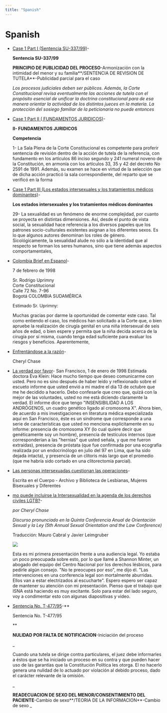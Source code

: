 ```yaml
---
title: "Spanish"
---
```


# Spanish

*   [Case 1 Part I (Sentencia SU-337/99)][1]\-
    
    **Sentencia SU-337/99**
    
    **PRINCIPIO DE PUBLICIDAD DEL PROCESO**\-Armonización con la intimidad del menor y su familia**/SENTENCIA DE REVISION DE TUTELA**\-Publicidad parcial para el caso
    
    _Los procesos judiciales deben ser públicos. Además, la Corte Constitucional revisa eventualmente las acciones de tutela con el propósito esencial de unificar la doctrina constitucional para de esa manera orientar la actividad de los distintos jueces en la materia. La protección del sosiego familiar de la peticionaria no puede entonces_
    
*   [Case 1 Part II ( FUNDAMENTOS JURIDICOS)][2]\-
    
    **II- FUNDAMENTOS JURIDICOS**
    
    **Competencia**
    
    1- La Sala Plena de la Corte Constitucional es competente para proferir sentencia de revisión dentro de la acción de tutela de la referencia, con fundamento en los artículos 86 inciso segundo y 241 numeral noveno de la Constitución, en armonía con los artículos 33, 35 y 42 del decreto No 2591 de 1991. Además, su examen se hace en virtud de la selección que de dicha acción practicó la sala correspondiente, del reparto que se verificó en la forma
    
*   [Case 1 Part III (Los estados intersexuales y los tratamientos médicos dominantes)][3]\-
    
    **Los estados intersexuales y los tratamientos médicos dominantes**
    
    29- La sexualidad es un fenómeno de enorme complejidad, por cuanto se proyecta en distintas dimensiones. Así, desde el punto de vista social, la sexualidad hace referencia a los diversos papeles que los patrones socio-culturales existentes asignan a los diferentes sexos. Es lo que algunos autores denominan los roles de género. Sicológicamente, la sexualidad alude no sólo a la identidad que al respecto se forman los seres humanos, sino que tiene además aspectos comportamentales,
    
*   [Colombia Brief en Espanol][4]\-
    
    7 de febrero de 1998
    
    Sr. Rodrigo Uprimny  
    Corte Constitucional  
    Calle 72 No. 7-96  
    Bogotá COLOMBIA SUDAMÉRICA
    
    Estimado Sr. Uprimny:
    
    Muchas gracias por darme la oportunidad de comentar este caso. Tal como entiendo el caso, los médicos han solicitado a la Corte que, o bien apruebe la realización de cirugía genital en una niña intersexual de seis años de edad, o bien espere y permita que la niña decida acerca de la cirugía por sí misma, cuando tenga edad suficiente para evaluar los riesgos y beneficios. Aparentemente,
    
*   [Enfrent&aacute;ndose a la raz&oacute;n][5]\-
    
    Cheryl Chase
    
*   [La verdad por favor][6]\- San Francisco, 1 de enero de 1998 Estimada doctora Eva Klein: Hace mucho tiempo que deseo comunicarme con usted. Pero no es sino después de haber leído y reflexionado sobre el escueto informe que usted envió a mi madre el día 13 de octubre que me he decidido a hacerlo. Debo confesarle que creo que, quizá con la mejor de las voluntades, usted no me está diciendo claramente la verdad. El informe dice que tengo "INSENSIBILIDAD A LOS ANDRÓGENOS, un cuadro genético ligado al cromosoma X". Ahora bien, de acuerdo a mis investigaciones en literatura médica especializada aquí en San Francisco, éste es un síndrome que corresponde a una serie de características que usted no menciona explícitamente en su informe: presencia de cromosoma XY (lo cual quiere decir que genéticamente soy un hombre), presencia de testículos internos (que corresponderían a las "hernias" que usted señala, y que me fueron extraídas), presencia de próstata (que fue confirmada por una ecografía realizada por un endocrinólogo en julio del 97 en Lima, que ha sido dejada intacta), y presencia de un clítoris más largo que el promedio (que me habría sido cortado en una clitorectomía parcial).
*   [Las personas intersexuadas cuestionan las operaciones][7]\-
    
    Escrita en el Cuerpo - Archivo y Biblioteca de Lesbianas, Mujeres Bisexuales y Diferentes
    
*   [mo puede incluirse la Intersexualidad en la agenda de los derechos civiles LGTB?][8]\-
    
    _por Cheryl Chase_
    
    _Discurso pronunciado en la Quinta Conferencia Anual de Orientación Sexual y la Ley (5th Annual Sexual Orientation and the Law Conference)_
    
    Traducción: Mauro Cabral y Javier Leimgruber
    
    ![](/img/line-h.gif)
    
    Esta es mi primera presentación frente a una audiencia legal. Yo estaba un poco preocupada sobre esto, por lo que llamé a Shannon Minter, un abogado del equipo del Centro Nacional por los derechos lésbicos, para pedirle algún consejo. "No te preocupes por eso", me dijo él. "Las intervenciones en una conferencia legal son mortalmente aburridas. Ellos van a estar electrizados al escucharte". Espero espero ser capaz de mantener su atención con mi presentación. Pienso que el trabajo que ISNA está haciendo es muy excitante. Solo para estar del lado seguro, voy a condimentar esto con algunas diapositivas y video.
    
*   [Sentencia No. T-477/95][9]\-**
    
    Sentencia No. T-477/95
    
    **
    
    **NULIDAD POR FALTA DE NOTIFICACION**\-Iniciación del proceso
    
    _
    
    Cuando una tutela se dirige contra particulares, el juez debe informarles a éstos que se ha iniciado un proceso en su contra y que pueden hacer uso de las garantías que la Constitución Política les otorga. El no hacerlo genera una nulidad de lo actuado por violación al debido proceso, dado el carácter relevante de la omisión.
    
    _
    
    **READECUACION DE SEXO DEL MENOR/CONSENTIMIENTO DEL PACIENTE**\-Cambio de sexo**/TEORIA DE LA INFORMACION**\-Cambio de sexo
    _


[1]: /node/166
[2]: /node/149
[3]: /node/34
[4]: /node/27
[5]: /node/114
[6]: /node/32
[7]: /node/64
[8]: /node/40
[9]: /node/110
